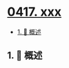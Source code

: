 # [0417. xxx](https://github.com/Tdahuyou/TNotes.leetcode/tree/main/notes/0417.%20xxx)

<!-- region:toc -->

- [1. 📝 概述](#1--概述)

<!-- endregion:toc -->

## 1. 📝 概述
